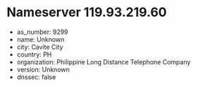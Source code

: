# Nameserver 119.93.219.60

* as_number: 9299
* name: Unknown
* city: Cavite City
* country: PH
* organization: Philippine Long Distance Telephone Company
* version: Unknown
* dnssec: false
